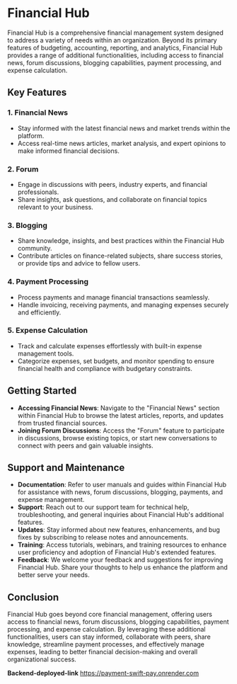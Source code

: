 # Financial Hub

Financial Hub is a comprehensive financial management system designed to address a variety of needs within an organization. Beyond its primary features of budgeting, accounting, reporting, and analytics, Financial Hub provides a range of additional functionalities, including access to financial news, forum discussions, blogging capabilities, payment processing, and expense calculation.

## Key Features

### 1. **Financial News**
   - Stay informed with the latest financial news and market trends within the platform.
   - Access real-time news articles, market analysis, and expert opinions to make informed financial decisions.

### 2. **Forum**
   - Engage in discussions with peers, industry experts, and financial professionals.
   - Share insights, ask questions, and collaborate on financial topics relevant to your business.

### 3. **Blogging**
   - Share knowledge, insights, and best practices within the Financial Hub community.
   - Contribute articles on finance-related subjects, share success stories, or provide tips and advice to fellow users.

### 4. **Payment Processing**
   - Process payments and manage financial transactions seamlessly.
   - Handle invoicing, receiving payments, and managing expenses securely and efficiently.

### 5. **Expense Calculation**
   - Track and calculate expenses effortlessly with built-in expense management tools.
   - Categorize expenses, set budgets, and monitor spending to ensure financial health and compliance with budgetary constraints.

## Getting Started

- **Accessing Financial News**: Navigate to the "Financial News" section within Financial Hub to browse the latest articles, reports, and updates from trusted financial sources.
- **Joining Forum Discussions**: Access the "Forum" feature to participate in discussions, browse existing topics, or start new conversations to connect with peers and gain valuable insights.

## Support and Maintenance

- **Documentation**: Refer to user manuals and guides within Financial Hub for assistance with news, forum discussions, blogging, payments, and expense management.
- **Support**: Reach out to our support team for technical help, troubleshooting, and general inquiries about Financial Hub's additional features.
- **Updates**: Stay informed about new features, enhancements, and bug fixes by subscribing to release notes and announcements.
- **Training**: Access tutorials, webinars, and training resources to enhance user proficiency and adoption of Financial Hub's extended features.
- **Feedback**: We welcome your feedback and suggestions for improving Financial Hub. Share your thoughts to help us enhance the platform and better serve your needs.

## Conclusion

Financial Hub goes beyond core financial management, offering users access to financial news, forum discussions, blogging capabilities, payment processing, and expense calculation. By leveraging these additional functionalities, users can stay informed, collaborate with peers, share knowledge, streamline payment processes, and effectively manage expenses, leading to better financial decision-making and overall organizational success.


**Backend-deployed-link**
https://payment-swift-pay.onrender.com
